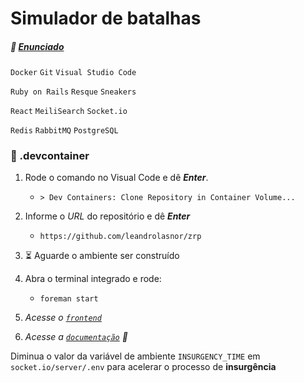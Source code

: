 # Simulador de batalhas

##### :link: [Enunciado](https://zrp.github.io/challenges/dev/)


`Docker` `Git` `Visual Studio Code`

`Ruby on Rails` `Resque` `Sneakers`

`React` `MeiliSearch` `Socket.io`

`Redis` `RabbitMQ` `PostgreSQL`

### :whale: .devcontainer

1. Rode o comando no Visual Code e dê ___Enter___.
    - `> Dev Containers: Clone Repository in Container Volume...`
2. Informe o _URL_ do repositório e dê ___Enter___
    - `https://github.com/leandrolasnor/zrp`
3. :hourglass_flowing_sand: Aguarde o ambiente ser construído

4. Abra o terminal integrado e rode:
    - `foreman start`
5. _Acesse o [`frontend`](http://localhost:3001)_

6. _Acesse a [`documentação`](http://localhost:3000/api-docs) :link:_

Diminua o valor da variável de ambiente `INSURGENCY_TIME` em `socket.io/server/.env` para acelerar o processo de __insurgência__
